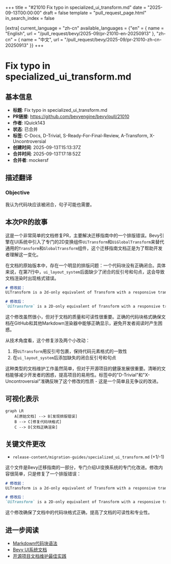 +++
title = "#21010 Fix typo in specialized_ui_transform.md"
date = "2025-09-13T00:00:00"
draft = false
template = "pull_request_page.html"
in_search_index = false

[extra]
current_language = "zh-cn"
available_languages = {"en" = { name = "English", url = "/pull_request/bevy/2025-09/pr-21010-en-20250913" }, "zh-cn" = { name = "中文", url = "/pull_request/bevy/2025-09/pr-21010-zh-cn-20250913" }}
+++

# Fix typo in specialized_ui_transform.md

## 基本信息
- **标题**: Fix typo in specialized_ui_transform.md
- **PR链接**: https://github.com/bevyengine/bevy/pull/21010
- **作者**: IQuick143
- **状态**: 已合并
- **标签**: C-Docs, D-Trivial, S-Ready-For-Final-Review, A-Transform, X-Uncontroversial
- **创建时间**: 2025-09-13T15:13:37Z
- **合并时间**: 2025-09-13T17:18:52Z
- **合并者**: mockersf

## 描述翻译
### Objective

我认为代码块应该被闭合，句子可能也需要。

## 本次PR的故事

这是一个非常简单的文档修复PR，主要解决迁移指南中的一个排版错误。Bevy引擎在UI系统中引入了专门的2D变换组件`UiTransform`和`UiGlobalTransform`来替代通用的`Transform`和`GlobalTransform`组件，这个迁移指南文档正是为了帮助开发者理解这一变化。

在文档的原始版本中，存在一个明显的排版问题：一个代码块没有正确闭合。具体来说，在第7行中，`ui_layout_system`后面缺少了闭合的反引号和句点，这会导致文档渲染时出现格式错误。

```markdown
# 修改前：
UiTransform is a 2d-only equivalent of Transform with a responsive translation in `Val`s. `UiGlobalTransform` newtypes `Affine2` and is updated in `ui_layout_system

# 修改后：
`UiTransform` is a 2D-only equivalent of Transform with a responsive translation in `Val`s. `UiGlobalTransform` newtypes `Affine2` and is updated in `ui_layout_system`.
```

这个修改虽然很小，但对于文档的质量和可读性很重要。正确的代码块格式确保文档在GitHub和其他Markdown渲染器中能够正确显示，避免开发者阅读时产生困惑。

从技术角度看，这个修复涉及两个小改动：
1. 将`UiTransform`用反引号包裹，保持代码元素格式的一致性
2. 在`ui_layout_system`后添加缺失的闭合反引号和句点

这种类型的文档维护工作虽然简单，但对于开源项目的健康发展很重要。清晰的文档能够减少开发者的困惑，提高项目的易用性。标签中的"D-Trivial"和"X-Uncontroversial"准确反映了这个修改的性质 - 这是一个简单且无争议的改进。

## 可视化表示

```mermaid
graph LR
    A[原始文档] --> B[发现排版错误]
    B --> C[修复代码块格式]
    C --> D[文档正确渲染]
```

## 关键文件更改

- `release-content/migration-guides/specialized_ui_transform.md` (+1/-1)

这个文件是Bevy迁移指南的一部分，专门介绍UI变换系统的专门化改进。修改内容很简单，只是修复了一个排版错误：

```markdown
# 修改前：
UiTransform is a 2d-only equivalent of Transform with a responsive translation in `Val`s. `UiGlobalTransform` newtypes `Affine2` and is updated in `ui_layout_system

# 修改后：
`UiTransform` is a 2D-only equivalent of Transform with a responsive translation in `Val`s. `UiGlobalTransform` newtypes `Affine2` and is updated in `ui_layout_system`.
```

这个修改确保了文档中的代码块格式正确，提高了文档的可读性和专业性。

## 进一步阅读

- [Markdown代码块语法](https://www.markdownguide.org/extended-syntax/#fenced-code-blocks)
- [Bevy UI系统文档](https://bevyengine.org/learn/books/introduction/)
- [开源项目文档维护最佳实践](https://opensource.guide/best-practices/)